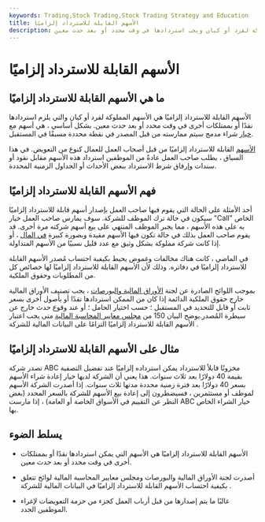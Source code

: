 ```yaml
---
keywords: Trading,Stock Trading,Stock Trading Strategy and Education
title: الأسهم القابلة للاسترداد إلزاميًا
description: الأسهم القابلة للاسترداد إلزاميًا هي الأسهم المملوكة لفرد أو كيان ويجب استردادها في وقت محدد أو بعد حدث معين.
---
```


# الأسهم القابلة للاسترداد إلزاميًا
## ما هي الأسهم القابلة للاسترداد إلزاميًا

الأسهم القابلة للاسترداد إلزاميًا هي الأسهم المملوكة لفرد أو كيان والتي يلزم استردادها نقدًا أو بممتلكات أخرى في وقت محدد أو بعد حدث معين. بشكل أساسي ، هي أسهم مع [خيار](/calloption) شراء مدمج سيتم ممارسته من قبل المصدر في نقطة محددة مسبقًا في المستقبل.

[الأسهم](/shares) القابلة للاسترداد إلزاميًا من قبل أصحاب العمل للعمال كنوع من التعويض. في هذا السياق ، يطلب صاحب العمل عادةً من الموظفين استرداد هذه الأسهم مقابل نقود أو سندات وإرفاق شرط الاسترداد ببعض الأحداث أو الجداول الزمنية المحددة.

## فهم الأسهم القابلة للاسترداد إلزاميًا

أحد الأمثلة على الحالة التي يقوم فيها صاحب العمل بإصدار أسهم قابلة للاسترداد إلزاميًا سيكون في حالة ترك الموظف للشركة. سوف يمارس صاحب العمل خيار "Call" الخاص به على هذه الأسهم ، مما يجبر الموظف المنتهي على بيع أسهم شركته مرة أخرى. قد يقوم صاحب العمل بذلك في حالة تكون فيها الأسهم مقيدة وبصورة كبيرة [في المال](/inthemoney) ، أو إذا كانت شركة مملوكة بشكل وثيق مع عدد قليل نسبيًا من الأسهم المتداولة.

في الماضي ، كانت هناك مخالفات وغموض يحيط بكيفية احتساب مُصدر الأسهم القابلة للاسترداد إلزاميًا في دفاتره. وذلك لأن الأسهم القابلة للاسترداد إلزاميًا لها خصائص كل من المطلوبات وحقوق الملكية.

بموجب اللوائح الصادرة عن لجنة [الأوراق المالية والبورصات](/sec) ، يجب تصنيف الأوراق المالية خارج حقوق الملكية الدائمة إذا كان من الممكن استردادها نقدًا أو بأصول أخرى بسعر ثابت أو قابل للتحديد في المستقبل ؛ حسب اختيار الحامل ؛ أو عند وقوع حدث خارج عن سيطرة المُصدر.يوضح البيان 150 من [مجلس معايير المحاسبة المالية](/fasb) متى يجب اعتبار الأسهم القابلة للاسترداد إلزاميًا التزامًا على البيانات المالية للشركة .

## مثال على الأسهم القابلة للاسترداد إلزاميًا

تصدر شركة ABC مخزونًا قابلاً للاسترداد يمكن استرداده إلزاميًا عند تفضيل التصفية بقيمة 40 دولارًا بعد ثلاث سنوات. هذا يعني أن الشركة لديها خيار إعادة شراء الأسهم بسعر 40 دولارًا بعد فترة زمنية محددة مدتها ثلاث سنوات. إذا أصدرت الشركة الأسهم لموظف أو مستثمرين ، فسيضطرون إلى إعادة بيع الأسهم للشركة بالسعر المحدد (بغض النظر عن التقييم في الأسواق الخاصة أو العامة) ، إذا مارست ABC خيار الشراء الخاص بها.

## يسلط الضوء

- الأسهم القابلة للاسترداد إلزاميًا هي الأسهم التي يمكن استردادها نقدًا أو بممتلكات أخرى في وقت محدد أو بعد حدث معين.

- أصدرت لجنة الأوراق المالية والبورصات ومجلس معايير المحاسبة المالية لوائح تتعلق بكيفية احتساب الأسهم القابلة للاسترداد إلزاميًا في البيانات المالية للشركة .

- غالبًا ما يتم إصدارها من قبل أرباب العمل كجزء من حزمة التعويضات لإغراء الموظفين الجدد.

